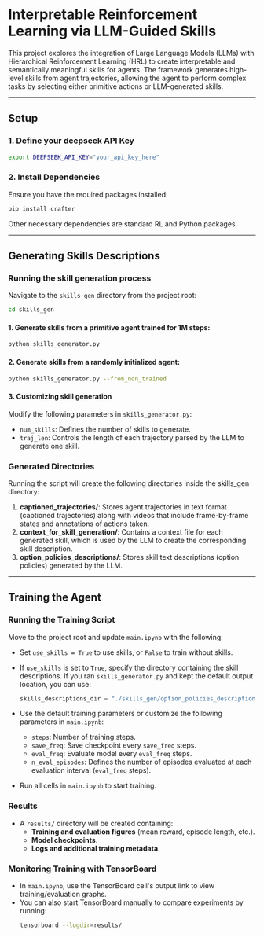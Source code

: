 # Interpretable Reinforcement Learning via LLM-Guided Skills

This project explores the integration of Large Language Models (LLMs) with Hierarchical Reinforcement Learning (HRL) to create interpretable and semantically meaningful skills for agents. The framework generates high-level skills from agent trajectories, allowing the agent to perform complex tasks by selecting either primitive actions or LLM-generated skills.

---

## Setup

### 1. Define your deepseek API Key

```bash
export DEEPSEEK_API_KEY="your_api_key_here"
```

### 2. Install Dependencies

Ensure you have the required packages installed:

```bash
pip install crafter
```

Other necessary dependencies are standard RL and Python packages.

---

## Generating Skills Descriptions

### Running the skill generation process

Navigate to the `skills_gen` directory from the project root:

```bash
cd skills_gen
```

#### 1. Generate skills from a primitive agent trained for 1M steps:

```bash
python skills_generator.py
```

#### 2. Generate skills from a randomly initialized agent:

```bash
python skills_generator.py --from_non_trained
```

#### 3. Customizing skill generation

Modify the following parameters in `skills_generator.py`:

- `num_skills`: Defines the number of skills to generate.
- `traj_len`: Controls the length of each trajectory parsed by the LLM to generate one skill.

### Generated Directories

Running the script will create the following directories inside the skills_gen directory:

1. **captioned_trajectories/**: Stores agent trajectories in text format (captioned trajectories) along with videos that include frame-by-frame states and annotations of actions taken.
2. **context_for_skill_generation/**: Contains a context file for each generated skill, which is used by the LLM to create the corresponding skill description.
3. **option_policies_descriptions/**: Stores skill text descriptions (option policies) generated by the LLM.

---

## Training the Agent

### Running the Training Script

Move to the project root and update `main.ipynb` with the following:

- Set `use_skills = True` to use skills, or `False` to train without skills.
- If `use_skills` is set to `True`, specify the directory containing the skill descriptions. If you ran `skills_generator.py` and kept the default output location, you can use:
  ```python
  skills_descriptions_dir = "./skills_gen/option_policies_descriptions"
  ```
- Use the default training parameters or customize the following parameters in `main.ipynb`:

  - `steps`: Number of training steps.
  - `save_freq`: Save checkpoint every `save_freq` steps.
  - `eval_freq`: Evaluate model every `eval_freq` steps.
  - `n_eval_episodes`: Defines the number of episodes evaluated at each evaluation interval (`eval_freq` steps).

- Run all cells in `main.ipynb` to start training.

### Results

- A `results/` directory will be created containing:
  - **Training and evaluation figures** (mean reward, episode length, etc.).
  - **Model checkpoints**.
  - **Logs and additional training metadata**.

### Monitoring Training with TensorBoard

- In `main.ipynb`, use the TensorBoard cell's output link to view training/evaluation graphs.
- You can also start TensorBoard manually to compare experiments by running:
  ```bash
  tensorboard --logdir=results/
  ```
